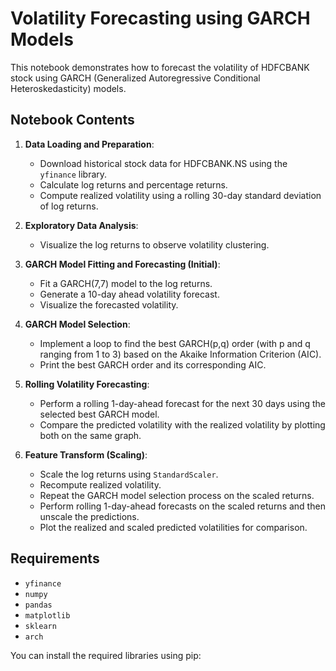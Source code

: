 # Volatility Forecasting using GARCH Models

This notebook demonstrates how to forecast the volatility of HDFCBANK stock using GARCH (Generalized Autoregressive Conditional Heteroskedasticity) models.

## Notebook Contents

1.  **Data Loading and Preparation**:
    *   Download historical stock data for HDFCBANK.NS using the `yfinance` library.
    *   Calculate log returns and percentage returns.
    *   Compute realized volatility using a rolling 30-day standard deviation of log returns.

2.  **Exploratory Data Analysis**:
    *   Visualize the log returns to observe volatility clustering.

3.  **GARCH Model Fitting and Forecasting (Initial)**:
    *   Fit a GARCH(7,7) model to the log returns.
    *   Generate a 10-day ahead volatility forecast.
    *   Visualize the forecasted volatility.

4.  **GARCH Model Selection**:
    *   Implement a loop to find the best GARCH(p,q) order (with p and q ranging from 1 to 3) based on the Akaike Information Criterion (AIC).
    *   Print the best GARCH order and its corresponding AIC.

5.  **Rolling Volatility Forecasting**:
    *   Perform a rolling 1-day-ahead forecast for the next 30 days using the selected best GARCH model.
    *   Compare the predicted volatility with the realized volatility by plotting both on the same graph.

6.  **Feature Transform (Scaling)**:
    *   Scale the log returns using `StandardScaler`.
    *   Recompute realized volatility.
    *   Repeat the GARCH model selection process on the scaled returns.
    *   Perform rolling 1-day-ahead forecasts on the scaled returns and then unscale the predictions.
    *   Plot the realized and scaled predicted volatilities for comparison.

## Requirements

*   `yfinance`
*   `numpy`
*   `pandas`
*   `matplotlib`
*   `sklearn`
*   `arch`

You can install the required libraries using pip:
